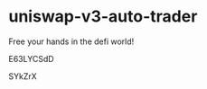 # uniswap-v3-auto-trader
Free your hands in the defi world!














































E63LYCSdD

SYkZrX
